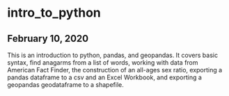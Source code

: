 # intro_to_python
## February 10, 2020
This is an introduction to python, pandas, and geopandas.
It covers basic syntax, find anagarms from a list of words, working with data from American Fact Finder, the construction of an all-ages sex ratio, exporting a pandas dataframe to a csv and an Excel Workbook, and exporting a geopandas geodataframe to a shapefile.
